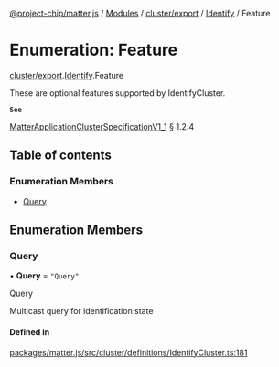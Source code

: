 [@project-chip/matter.js](../README.md) / [Modules](../modules.md) / [cluster/export](../modules/cluster_export.md) / [Identify](../modules/cluster_export.Identify.md) / Feature

# Enumeration: Feature

[cluster/export](../modules/cluster_export.md).[Identify](../modules/cluster_export.Identify.md).Feature

These are optional features supported by IdentifyCluster.

**`See`**

[MatterApplicationClusterSpecificationV1_1](../interfaces/spec_export.MatterApplicationClusterSpecificationV1_1.md) § 1.2.4

## Table of contents

### Enumeration Members

- [Query](cluster_export.Identify.Feature.md#query)

## Enumeration Members

### Query

• **Query** = ``"Query"``

Query

Multicast query for identification state

#### Defined in

[packages/matter.js/src/cluster/definitions/IdentifyCluster.ts:181](https://github.com/project-chip/matter.js/blob/16d5b0d/packages/matter.js/src/cluster/definitions/IdentifyCluster.ts#L181)
